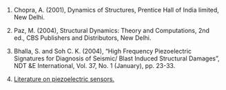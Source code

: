 1. Chopra, A. (2001), Dynamics of Structures, Prentice Hall of India limited, New Delhi.

2. Paz, M. (2004), Structural Dynamics: Theory and Computations, 2nd ed., CBS Publishers and
Distributors, New Delhi.

3. Bhalla, S. and Soh C. K. (2004), “High Frequency Piezoelectric Signatures for Diagnosis of
Seismic/ Blast Induced Structural Damages”, NDT &E International, Vol. 37, No. 1 (January), pp.
23-33.

<a href="images/piezo.pdf">
  
4. Literature on piezoelectric sensors.

</a>
